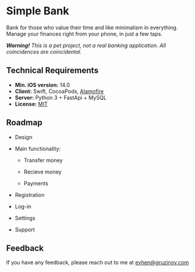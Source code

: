 # Simple Bank

Bank for those who value their time and like minimalism in everything. Manage your finances right from your phone, in just a few taps.

***Warning!** This is a pet project, not a real banking application. All coincidences are coincidental.* 



## Technical Requirements

- **Min. iOS version:** 14.0
- **Client:** Swift, CocoaPods, [Alamofire](https://github.com/Alamofire/Alamofire)
- **Server:** Python 3 + FastApi + MySQL
- **License:** [MIT](License.md)



## Roadmap

- Design
- Main functionality:
  - Transfer money

  - Recieve money

  - Payments

- Registration
- Log-in
- Settings
- Support



## Feedback

If you have any feedback, please reach out to me at evhen@gruzinov.com
